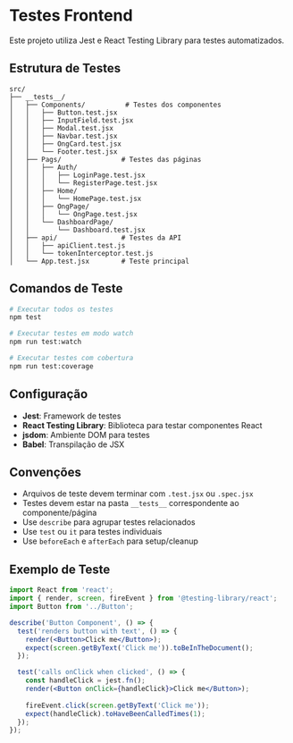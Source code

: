 # Testes Frontend

Este projeto utiliza Jest e React Testing Library para testes automatizados.

## Estrutura de Testes

```
src/
├── __tests__/
│   ├── Components/          # Testes dos componentes
│   │   ├── Button.test.jsx
│   │   ├── InputField.test.jsx
│   │   ├── Modal.test.jsx
│   │   ├── Navbar.test.jsx
│   │   ├── OngCard.test.jsx
│   │   └── Footer.test.jsx
│   ├── Pags/               # Testes das páginas
│   │   ├── Auth/
│   │   │   ├── LoginPage.test.jsx
│   │   │   └── RegisterPage.test.jsx
│   │   ├── Home/
│   │   │   └── HomePage.test.jsx
│   │   ├── OngPage/
│   │   │   └── OngPage.test.jsx
│   │   └── DashboardPage/
│   │       └── Dashboard.test.jsx
│   ├── api/                # Testes da API
│   │   ├── apiClient.test.js
│   │   └── tokenInterceptor.test.js
│   └── App.test.jsx        # Teste principal
```

## Comandos de Teste

```bash
# Executar todos os testes
npm test

# Executar testes em modo watch
npm run test:watch

# Executar testes com cobertura
npm run test:coverage
```

## Configuração

- **Jest**: Framework de testes
- **React Testing Library**: Biblioteca para testar componentes React
- **jsdom**: Ambiente DOM para testes
- **Babel**: Transpilação de JSX

## Convenções

- Arquivos de teste devem terminar com `.test.jsx` ou `.spec.jsx`
- Testes devem estar na pasta `__tests__` correspondente ao componente/página
- Use `describe` para agrupar testes relacionados
- Use `test` ou `it` para testes individuais
- Use `beforeEach` e `afterEach` para setup/cleanup

## Exemplo de Teste

```jsx
import React from 'react';
import { render, screen, fireEvent } from '@testing-library/react';
import Button from '../Button';

describe('Button Component', () => {
  test('renders button with text', () => {
    render(<Button>Click me</Button>);
    expect(screen.getByText('Click me')).toBeInTheDocument();
  });

  test('calls onClick when clicked', () => {
    const handleClick = jest.fn();
    render(<Button onClick={handleClick}>Click me</Button>);
    
    fireEvent.click(screen.getByText('Click me'));
    expect(handleClick).toHaveBeenCalledTimes(1);
  });
});
```
